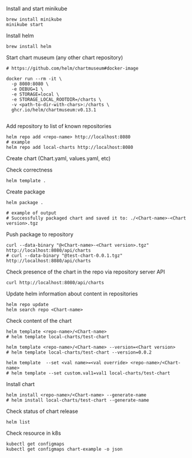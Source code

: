Install and start minikube

```
brew install minikube
minikube start
```

Install helm 
```
brew install helm
```

Start chart museum (any other chart repository)
```
# https://github.com/helm/chartmuseum#docker-image

docker run --rm -it \
  -p 8080:8080 \
  -e DEBUG=1 \
  -e STORAGE=local \
  -e STORAGE_LOCAL_ROOTDIR=/charts \
  -v <path-to-dir-with-chars>:/charts \
  ghcr.io/helm/chartmuseum:v0.13.1 
  
```

Add repository to list of known repositories
```
helm repo add <repo-name> http://localhost:8080
# example
helm repo add local-charts http://localhost:8080
```

Create chart (Chart.yaml, values.yaml, etc)

Check correctness

```
helm template .
```

Create package
```
helm package .

# example of output
# Successfully packaged chart and saved it to: ./<Chart-name>-<Chart version>.tgz
```

Push package to repository
```
curl --data-binary "@<Chart-name>-<Chart version>.tgz" http://localhost:8080/api/charts
# curl --data-binary "@test-chart-0.0.1.tgz" http://localhost:8080/api/charts
```

Check presence of the chart in the repo via repository server API
```
curl http://localhost:8080/api/charts
```

Update helm information about content in repositories
```
helm repo update
helm search repo <Chart-name>
```

Check content of the chart
```
helm template <repo-name>/<Chart-name>
# helm template local-charts/test-chart

helm template <repo-name>/<Chart-name> --version=<Chart version>
# helm template local-charts/test-chart --version=0.0.2

helm template  --set <val name>=<val override> <repo-name>/<Chart-name>
# helm template --set custom.val1=val1 local-charts/test-chart 
```

Install chart
```
helm install <repo-name>/<Chart-name> --generate-name
# helm install local-charts/test-chart --generate-name
```

Check status of chart release
```
helm list
```

Check resource in k8s
```
kubectl get configmaps
kubectl get configmaps chart-example -o json
```

